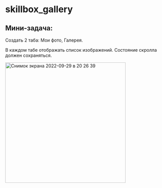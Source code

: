 # skillbox_gallery

## Мини-задача:

Создать 2 таба: Мои фото, Галерея.

В каждом табе отображать список изображений.
Состояние скролла должен сохраняться.

<img width="380" alt="Снимок экрана 2022-09-29 в 20 26 39" src="https://user-images.githubusercontent.com/57398072/193101574-ced5b908-58ae-443a-85ea-265be8c042f8.png">
